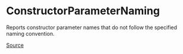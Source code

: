 # ConstructorParameterNaming

Reports constructor parameter names that do not follow the specified naming convention.


[Source](https://detekt.dev/docs/rules/naming#constructorparameternaming)
